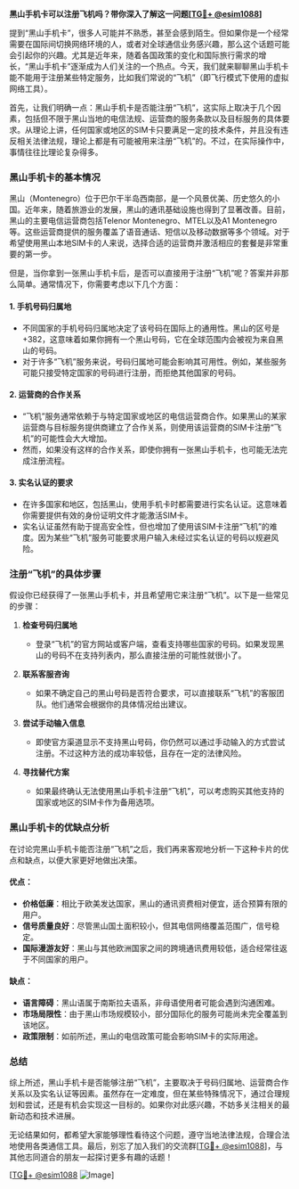 **黑山手机卡可以注册飞机吗？带你深入了解这一问题[[TG💪+ @esim1088](https://t.me/s/esim1088)]**

提到“黑山手机卡”，很多人可能并不熟悉，甚至会感到陌生。但如果你是一个经常需要在国际间切换网络环境的人，或者对全球通信业务感兴趣，那么这个话题可能会引起你的兴趣。尤其是近年来，随着各国政策的变化和国际旅行需求的增长，“黑山手机卡”逐渐成为人们关注的一个热点。今天，我们就来聊聊黑山手机卡能不能用于注册某些特定服务，比如我们常说的“飞机”（即飞行模式下使用的虚拟网络工具）。

首先，让我们明确一点：黑山手机卡是否能注册“飞机”，这实际上取决于几个因素，包括但不限于黑山当地的电信法规、运营商的服务条款以及目标服务的具体要求。从理论上讲，任何国家或地区的SIM卡只要满足一定的技术条件，并且没有违反相关法律法规，理论上都是有可能被用来注册“飞机”的。不过，在实际操作中，事情往往比理论复杂得多。

### 黑山手机卡的基本情况

黑山（Montenegro）位于巴尔干半岛西南部，是一个风景优美、历史悠久的小国。近年来，随着旅游业的发展，黑山的通讯基础设施也得到了显著改善。目前，黑山的主要电信运营商包括Telenor Montenegro、MTEL以及A1 Montenegro等。这些运营商提供的服务覆盖了语音通话、短信以及移动数据等多个领域。对于希望使用黑山本地SIM卡的人来说，选择合适的运营商并激活相应的套餐是非常重要的第一步。

但是，当你拿到一张黑山手机卡后，是否可以直接用于注册“飞机”呢？答案并非那么简单。通常情况下，你需要考虑以下几个方面：

#### 1. **手机号码归属地**
   - 不同国家的手机号码归属地决定了该号码在国际上的通用性。黑山的区号是+382，这意味着如果你拥有一个黑山号码，它在全球范围内会被视为来自黑山的号码。
   - 对于许多“飞机”服务来说，号码归属地可能会影响其可用性。例如，某些服务可能只接受特定国家的号码进行注册，而拒绝其他国家的号码。

#### 2. **运营商的合作关系**
   - “飞机”服务通常依赖于与特定国家或地区的电信运营商合作。如果黑山的某家运营商与目标服务提供商建立了合作关系，则使用该运营商的SIM卡注册“飞机”的可能性会大大增加。
   - 然而，如果没有这样的合作关系，即使你拥有一张黑山手机卡，也可能无法完成注册流程。

#### 3. **实名认证的要求**
   - 在许多国家和地区，包括黑山，使用手机卡时都需要进行实名认证。这意味着你需要提供有效的身份证明文件才能激活SIM卡。
   - 实名认证虽然有助于提高安全性，但也增加了使用该SIM卡注册“飞机”的难度。因为某些“飞机”服务可能要求用户输入未经过实名认证的号码以规避风险。

### 注册“飞机”的具体步骤

假设你已经获得了一张黑山手机卡，并且希望用它来注册“飞机”。以下是一些常见的步骤：

1. **检查号码归属地**  
   - 登录“飞机”的官方网站或客户端，查看支持哪些国家的号码。如果发现黑山的号码不在支持列表内，那么直接注册的可能性就很小了。

2. **联系客服咨询**  
   - 如果不确定自己的黑山号码是否符合要求，可以直接联系“飞机”的客服团队。他们通常会根据你的具体情况给出建议。

3. **尝试手动输入信息**  
   - 即使官方渠道显示不支持黑山号码，你仍然可以通过手动输入的方式尝试注册。不过这种方法的成功率较低，且存在一定的法律风险。

4. **寻找替代方案**  
   - 如果最终确认无法使用黑山手机卡注册“飞机”，可以考虑购买其他支持的国家或地区的SIM卡作为备用选项。

### 黑山手机卡的优缺点分析

在讨论完黑山手机卡能否注册“飞机”之后，我们再来客观地分析一下这种卡片的优点和缺点，以便大家更好地做出决策。

#### 优点：
- **价格低廉**：相比于欧美发达国家，黑山的通讯资费相对便宜，适合预算有限的用户。
- **信号质量良好**：尽管黑山国土面积较小，但其电信网络覆盖范围广，信号稳定。
- **国际漫游友好**：黑山与其他欧洲国家之间的跨境通讯费用较低，适合经常往返于不同国家的用户。

#### 缺点：
- **语言障碍**：黑山语属于南斯拉夫语系，非母语使用者可能会遇到沟通困难。
- **市场局限性**：由于黑山市场规模较小，部分国际化的服务可能尚未完全覆盖到该地区。
- **政策限制**：如前所述，黑山的电信政策可能会影响SIM卡的实际用途。

### 总结

综上所述，黑山手机卡是否能够注册“飞机”，主要取决于号码归属地、运营商合作关系以及实名认证等因素。虽然存在一定难度，但在某些特殊情况下，通过合理规划和尝试，还是有机会实现这一目标的。如果你对此感兴趣，不妨多关注相关的最新动态和技术进展。

无论结果如何，都希望大家能够理性看待这个问题，遵守当地法律法规，合理合法地使用各类通信工具。最后，别忘了加入我们的交流群[[TG💪+ @esim1088](https://t.me/s/esim1088)]，与其他志同道合的朋友一起探讨更多有趣的话题！

[[TG💪+ @esim1088](https://t.me/s/esim1088) ![Image](https://i.postimg.cc/4NQfJmqS/Snipaste-2025-05-13-00-14-12.png)]